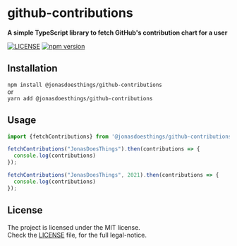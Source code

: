 # github-contributions
**A simple TypeScript library to fetch GitHub's contribution chart for a user**

[![LICENSE](https://img.shields.io/npm/l/@jonasdoesthings/github-contributions?color=%2384cc16&style=flat-square)](./LICENSE)
[![npm version](https://img.shields.io/npm/v/@jonasdoesthings/github-contributions?color=84cc16&style=flat-square)](https://www.npmjs.com/package/@jonasdoesthings/github-contributions/)


## Installation
`npm install @jonasdoesthings/github-contributions`  
or  
`yarn add @jonasdoesthings/github-contributions`

## Usage
```typescript
import {fetchContributions} from '@jonasdoesthings/github-contributions';

fetchContributions("JonasDoesThings").then(contributions => {
  console.log(contributions)
});

fetchContributions("JonasDoesThings", 2021).then(contributions => {
  console.log(contributions)
});
```

## License
The project is licensed under the MIT license.    
Check the [LICENSE](./LICENSE) file, for the full legal-notice.
